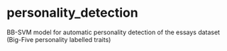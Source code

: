 # personality_detection
BB-SVM model for automatic personality detection of the essays dataset (Big-Five personality labelled traits) 
